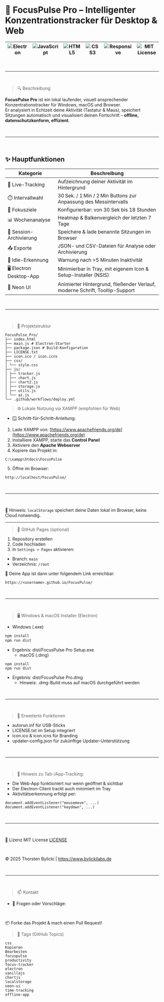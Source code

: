 # 🧠 FocusPulse Pro – Intelligenter Konzentrationstracker für Desktop & Web

![Electron](https://img.shields.io/badge/Electron-27.x-blue?style=for-the-badge&logo=electron) | ![JavaScript](https://img.shields.io/badge/JavaScript-ES6+-yellow?style=for-the-badge&logo=javascript) | ![HTML5](https://img.shields.io/badge/HTML5-%23E34F26?style=for-the-badge&logo=html5&logoColor=white) | ![CSS3](https://img.shields.io/badge/CSS3-Neon-%2300fff7?style=for-the-badge&logo=css3&logoColor=white) | ![Responsive](https://img.shields.io/badge/Responsive-Yes-green?style=for-the-badge) | ![MIT License](https://img.shields.io/github/license/bylickilabs/focuspulse?style=for-the-badge)
|---|---|---|---|---|---|

<br>

---

<br>

> 🔍 Beschreibung

**FocusPulse Pro** ist ein lokal laufender, visuell ansprechender Konzentrationstracker für Windows, macOS und Browser.  
Er analysiert in Echtzeit deine Aktivität (Tastatur & Maus), speichert Sitzungen automatisch und visualisiert deinen Fortschritt – **offline, datenschutzkonform, effizient**.

<br>

---

<br>

## ✨ Hauptfunktionen

| Kategorie              | Beschreibung                                                                 |
|------------------------|------------------------------------------------------------------------------|
| 🧠 Live-Tracking        | Aufzeichnung deiner Aktivität im Hintergrund                                |
| ⏱️ Intervallwahl        | 30 Sek. / 1 Min / 2 Min Buttons zur Anpassung des Messintervalls            |
| 🎯 Fokusziele           | Konfigurierbar: von 30 Sek bis 18 Stunden                                   |
| 📊 Wochenanalyse        | Heatmap & Balkenvergleich der letzten 7 Tage                                |
| 💾 Session-Archivierung | Speichere & lade benannte Sitzungen im Browser                             |
| 📤 Exporte              | JSON- und CSV-Dateien für Analyse oder Archivierung                         |
| 🔔 Idle-Erkennung       | Warnung nach >5 Minuten Inaktivität                                          |
| 🖥️ Electron Desktop-App | Minimierbar in Tray, mit eigenem Icon & Setup-Installer (NSIS)               |
| 🎨 Neon UI              | Animierter Hintergrund, fließender Verlauf, moderne Schrift, Tooltip-Support |

<br>

---

<br>

> 🧭 Projektstruktur

```yarn
FocusPulse_Pro/
├── index.html
├── main.js # Electron-Starter
├── package.json # Build-Konfiguration
├── LICENSE.txt
├── icon.ico / icon.icns
├── css/
│ └── style.css
├── js/
│ ├── tracker.js
│ ├── chart.js
│ ├── chart2.js
│ ├── storage.js
│ ├── utils.js
│ └── ai.js
└── .github/workflows/deploy.yml
```

> ⚙️ Lokale Nutzung via XAMPP (empfohlen für Web)
  - 🪟 Schritt-für-Schritt-Anleitung:

1. Lade XAMPP von: [https://www.apachefriends.org/de](https://www.apachefriends.org/de)
2. Installiere XAMPP, starte das **Control Panel**
3. Aktiviere den **Apache Webserver**
4. Kopiere das Projekt in:

```yarn
C:\xampp\htdocs\FocusPulse
```

5. Öffne im Browser:

```yarn
http://localhost/FocusPulse/
```

<br>

---

<br>

📌 Hinweis: `localStorage` speichert deine Daten lokal im Browser, keine Cloud notwendig.

---

> 🚀 GitHub Pages (optional)

1. Repository erstellen
2. Code hochladen
3. In `Settings > Pages` aktivieren:
- Branch: `main`
- Verzeichnis: `/root`

🔗 Deine App ist dann unter folgendem Link erreichbar:

```yarn
https://<username>.github.io/FocusPulse/
```

<br>

---

<br>

> 🖥️ Windows & macOS Installer (Electron)
  - Windows (.exe)

```bash
npm install
npm run dist
```

- Ergebnis: dist/FocusPulse Pro Setup.exe
  - macOS (.dmg)

```yarn
npm install
npm run dist
```

- Ergebnis: dist/FocusPulse Pro.dmg
  - Hinweis: .dmg-Build muss auf macOS durchgeführt werden

<br>

---

<br>

> 🧩 Erweiterte Funktionen
- autorun.inf für USB-Sticks
- LICENSE.txt im Setup integriert
- icon.ico & icon.icns für Branding
- updater-config.json für zukünftige Updater-Unterstützung

<br>

---

<br>

> 📌 Hinweis zu Tab-/App-Tracking:
- Die Web-App funktioniert nur wenn geöffnet & sichtbar
- Der Electron-Client trackt auch minimiert im Tray
- Aktivitätserkennung erfolgt per:

```yarn
document.addEventListener("mousemove", ...)
document.addEventListener("keydown", ...)
```

<br>

---

<br>

📄 Lizenz
MIT License [LICENSE](LICENSE)

<br>

© 2025 Thorsten Bylicki | https://www.bylickilabs.de

<br>

---

<br>

> 📫 Kontakt
  - 📧 Fragen oder Vorschläge:

<br>

📦 Forke das Projekt & mach einen Pull Request!

> 🔖 Tags (GitHub Topics)

```yarn
css
Kopieren
Bearbeiten
focuspulse
productivity
focus-tracker
electron
vanillajs
chartjs
localstorage
neon-ui
time-tracking
offline-app
```
